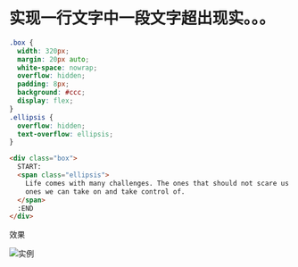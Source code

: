 # 实现一行文字中一段文字超出现实。。。

```css
.box {
  width: 320px;
  margin: 20px auto;
  white-space: nowrap;
  overflow: hidden;
  padding: 8px;
  background: #ccc;
  display: flex;
}
.ellipsis {
  overflow: hidden;
  text-overflow: ellipsis;
}
```

```html
<div class="box">
  START:
  <span class="ellipsis">
    Life comes with many challenges. The ones that should not scare us are the
    ones we can take on and take control of.
  </span>
  :END
</div>
```

效果

![实例](https://xzgz.top/FILES/notes_images/ellipsis_text.png)
